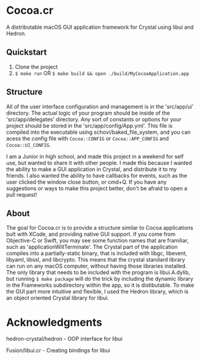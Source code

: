 # Cocoa.cr
A distributable macOS GUI application framework for Crystal using libui and Hedron.

## Quickstart

1. Clone the project
2. `$ make run`  OR  `$ make build && open ./build/MyCocoaApplication.app`

## Structure

All of the user interface configuration and management is in the 'src/app/ui' directory. The actual logic of your program should be inside of the 'src/app/delegates' directory. Any sort of constants or options for your project should be stored in the 'src/app/config/App.yml'. This file is compiled into the executable using schovi/baked_file_system, and you can acess the config file with `Cocoa::CONFIG` or `Cocoa::APP_CONFIG` and `Cocoa::UI_CONFIG`.

I am a Junior in high school, and made this project in a weekend for self use, but wanted to share it with other people. I made this because I wanted the ability to make a GUI application in Crystal, and distribute it to my friends. I also wanted the ability to have callbacks for events, such as the user clicked the window close button, or cmd+Q. If you have any suggestions or ways to make this project better, don't be afraid to open a pull request!

## About

The goal for Cocoa.cr is to provide a structure similar to Cocoa applications bult with XCode, and providing native GUI support. If you come from Objective-C or Swift, you may see some function names that are framiliar, such as 'applicationWillTerminate'. The Crystal part of the application compiles into a partially-static binary, that is included with libgc, libevent, libyaml, libssl, and libcrypto. This means that the crystal standard library can run on any macOS computer, without having those libraries installed. The only library that needs to be included with the program is libui.A.dylib, but running `$ make package` will do the trick by including the dynamic library in the Frameworks subdirectory within the app, so it is distibutable. To make the GUI part more intuitive and flexible, I used the Hedron library, which is an object oriented Crystal library for libui.

# Acknowledgments

hedron-crystal/hedron - OOP interface for libui

Fusion/libui.cr - Creating bindings for libui